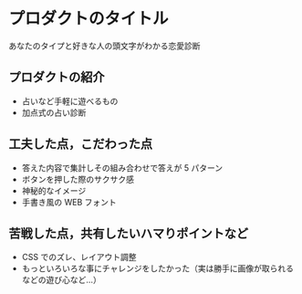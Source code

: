 # プロダクトのタイトル

あなたのタイプと好きな人の頭文字がわかる恋愛診断

## プロダクトの紹介

- 占いなど手軽に遊べるもの
- 加点式の占い診断

## 工夫した点，こだわった点

- 答えた内容で集計しその組み合わせで答えが 5 パターン
- ボタンを押した際のサクサク感
- 神秘的なイメージ
- 手書き風の WEB フォント

## 苦戦した点，共有したいハマりポイントなど

- CSS でのズレ、レイアウト調整
- もっといろいろな事にチャレンジをしたかった（実は勝手に画像が取られるなどの遊び心など…）
